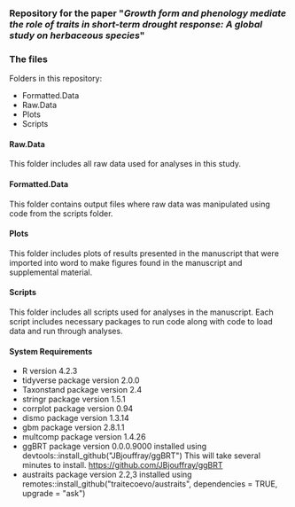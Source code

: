 ### Repository for the paper "*Growth form and phenology mediate the role of traits in short-term drought response: A global study on herbaceous species*"

### The files

Folders in this repository:

-   Formatted.Data
-   Raw.Data
-   Plots
-   Scripts

#### Raw.Data

This folder includes all raw data used for analyses in this study.

#### Formatted.Data

This folder contains output files where raw data was manipulated using code from the scripts folder.

#### Plots

This folder includes plots of results presented in the manuscript that were imported into word to make figures found in the manuscript and supplemental material.

#### Scripts

This folder includes all scripts used for analyses in the manuscript. Each script includes necessary packages to run code along with code to load data and run through analyses.

#### System Requirements

-   R version 4.2.3
-   tidyverse package version 2.0.0
-   Taxonstand package version 2.4
-   stringr package version 1.5.1
-   corrplot package version 0.94
-   dismo package version 1.3.14
-   gbm package version 2.8.1.1
-   multcomp package version 1.4.26
-   ggBRT package version 0.0.0.9000 installed using devtools::install_github("JBjouffray/ggBRT") This will take several minutes to install. https://github.com/JBjouffray/ggBRT
-   austraits package version 2.2,3 installed using remotes::install_github("traitecoevo/austraits", dependencies = TRUE, upgrade = "ask")




